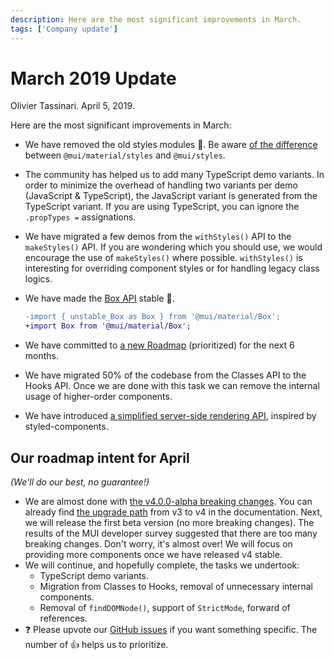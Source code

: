 ```yaml
---
description: Here are the most significant improvements in March.
tags: ['Company update']
---
```


# March 2019 Update

Olivier Tassinari. April 5, 2019.

Here are the most significant improvements in March:

- We have removed the old styles modules 💅.
  Be aware [of the difference](/customization/default-theme/#material-ui-core-styles-vs-material-ui-styles) between `@mui/material/styles` and `@mui/styles`.
- The community has helped us to add many TypeScript demo variants. In order to minimize the overhead of handling two variants per demo (JavaScript & TypeScript), the JavaScript variant is generated from the TypeScript variant. If you are using TypeScript, you can ignore the `.propTypes =` assignations.
- We have migrated a few demos from the `withStyles()` API to the `makeStyles()` API.
  If you are wondering which you should use, we would encourage the use of `makeStyles()` where possible. `withStyles()` is interesting for overriding component styles or for handling legacy class logics.
- We have made the [Box API](/system/basics/) stable 🥳.

  ```diff
  -import { unstable_Box as Box } from '@mui/material/Box';
  +import Box from '@mui/material/Box';
  ```

- We have committed to [a new Roadmap](/discover-more/roadmap/) (prioritized) for the next 6 months.
- We have migrated 50% of the codebase from the Classes API to the Hooks API. Once we are done with this task we can remove the internal usage of higher-order components.
- We have introduced [a simplified server-side rendering API](/styles/advanced/#server-side-rendering), inspired by styled-components.

## Our roadmap intent for April

_(We'll do our best, no guarantee!)_

- We are almost done with [the v4.0.0-alpha breaking changes](https://github.com/mui-org/material-ui/issues/13663). You can already find [the upgrade path](/guides/migration-v3/) from v3 to v4 in the documentation. Next, we will release the first beta version (no more breaking changes).
  The results of the MUI developer survey suggested that there are too many breaking changes.
  Don't worry, it's almost over! We will focus on providing more components once we have released v4 stable.
- We will continue, and hopefully complete, the tasks we undertook:
  - TypeScript demo variants.
  - Migration from Classes to Hooks, removal of unnecessary internal components.
  - Removal of `findDOMNode()`, support of `StrictMode`, forward of references.
- ❓ Please upvote our [GitHub issues](https://github.com/mui-org/material-ui/issues) if you want something specific. The number of 👍 helps us to prioritize.
